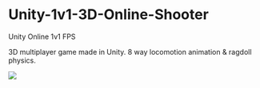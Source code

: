 # Unity-1v1-3D-Online-Shooter

Unity Online 1v1 FPS 

3D multiplayer game made in Unity.
8 way locomotion animation & ragdoll physics.

<img src="Media/gameplay.gif">
